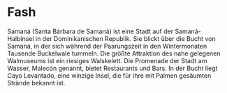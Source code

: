 # Fash

Samaná (Santa Bárbara de Samaná) ist eine Stadt auf der Samaná-Halbinsel in der Dominikanischen Republik. Sie blickt über die Bucht von Samaná, in der sich während der Paarungszeit in den Wintermonaten Tausende Buckelwale tummeln. Die größte Attraktion des nahe gelegenen Walmuseums ist ein riesiges Walskelett. Die Promenade der Stadt am Wasser, Malecón genannt, bietet Restaurants und Bars. In der Bucht liegt Cayo Levantado, eine winzige Insel, die für ihre mit Palmen gesäumten Strände bekannt ist.
